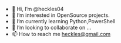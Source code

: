 - 👋 Hi, I’m @heckles04
- 👀 I’m interested in OpenSource projects.
- 🌱 I’m currently learning Python,PowerShell
- 💞️ I’m looking to collaborate on ...
- 📫 How to reach me heckles@gmail.com

<!---
heckles04/heckles04 is a ✨ special ✨ repository because its `README.md` (this file) appears on your GitHub profile.
You can click the Preview link to take a look at your changes.
--->
